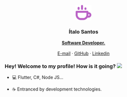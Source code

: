 <p align="center">
  <a href="https://github.com/dev-italosantos">
    <img src="https://github.com/dev-italosantos/Developer-Portfolio-Project/blob/master/img/logo.1.png" alt="logo Readme" width="10%" height="10%">
  </a>
</p>
<h3 align="center">Ítalo Santos</h3>
 <p align="center">
    <a href="https://dev-italosantos.github.io/Developer-Portfolio-Project/"><strong>Software Developer.</strong></a>
    <br>
    <br>
    <a href="italotayllor@gmail.com">E-mail</a>
    ·
    <a href="https://github.com/dev-italosantos/">GitHub</a>
    ·
    <a href="https://www.linkedin.com/in/italo-santos-dev/">Linkedin</a>
 </p>
<div align=""> 
  <h3>Hey! Welcome to my profile! How is it going? <img src="https://media.giphy.com/media/hvRJCLFzcasrR4ia7z/giphy.gif" width="20px"></h3>

- :computer:  Flutter, C#, Node JS...

- :coffee:    Entranced by development technologies. 
</div> 
